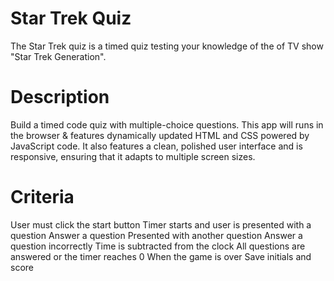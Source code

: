# Star Trek Quiz
The Star Trek quiz is a timed quiz testing your knowledge of the of TV show "Star Trek Generation".
# Description
Build a timed code quiz with multiple-choice questions. This app will runs in the browser & features dynamically updated HTML and CSS powered by JavaScript code. It also features a clean, polished user interface and is responsive, ensuring that it adapts to multiple screen sizes.
# Criteria
User must click the start button
Timer starts and user is presented with a question
Answer a question
Presented with another question
Answer a question incorrectly
Time is subtracted from the clock
All questions are answered or the timer reaches 0
When the game is over
Save initials and score
